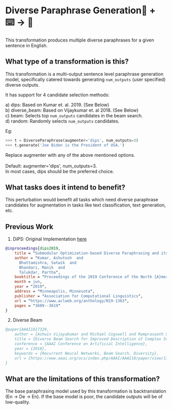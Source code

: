 # Diverse Paraphrase Generation🦎  + ⌨️ → 🐍
This transformation produces multiple diverse paraphrases for a given sentence in English.

## What type of a transformation is this?
This transformation is a multi-output sentence level paraphrase generation model, specifically catered towards generating `num_outputs` (user specified) diverse outputs.

It has support for 4 candidate selection methods:

a) dips: Based on Kumar et. al. 2019. (See Below)\
b) diverse_beam: Based on Vijaykumar et. al 2018. (See Below)\
c) beam: Selects top `num_outputs` candidates in the beam search.\
d) random: Randomly selects `num_outputs` candidates.

Eg:
```python
>>> t = DiverseParaphrase(augmenter='dips', num_outputs=3)
>>> t.generate('Joe Biden is the President of USA.')
```

Replace augmenter with any of the above mentioned options. \
\
Default: augmenter='dips', num_outputs=3. \
In most cases, dips should be the preferred choice.

## What tasks does it intend to benefit?
This perturbation would benefit all tasks which need diverse paraphrase candidates for augmentation in tasks like text classification, text generation, etc.

## Previous Work
1. DiPS: Original Implementation [here](https://github.com/malllabiisc/DiPS)
```bibtex
@inproceedings{dips2019,
    title = "Submodular Optimization-based Diverse Paraphrasing and its Effectiveness in Data Augmentation",
    author = "Kumar, Ashutosh  and
      Bhattamishra, Satwik  and
      Bhandari, Manik  and
      Talukdar, Partha",
    booktitle = "Proceedings of the 2019 Conference of the North {A}merican Chapter of the Association for Computational Linguistics: Human Language Technologies, Volume 1 (Long and Short Papers)",
    month = jun,
    year = "2019",
    address = "Minneapolis, Minnesota",
    publisher = "Association for Computational Linguistics",
    url = "https://www.aclweb.org/anthology/N19-1363",
    pages = "3609--3619"
}
```

2. Diverse Beam
```bibtex
@paper{AAAI1817329,
	author = {Ashwin Vijayakumar and Michael Cogswell and Ramprasaath Selvaraju and Qing Sun and Stefan Lee and David Crandall and Dhruv Batra},
	title = {Diverse Beam Search for Improved Description of Complex Scenes},
	conference = {AAAI Conference on Artificial Intelligence},
	year = {2018},
	keywords = {Recurrent Neural Networks, Beam Search, Diversity},
	url = {https://www.aaai.org/ocs/index.php/AAAI/AAAI18/paper/view/17329}
}
```

## What are the limitations of this transformation?
The base paraphrasing model used by this transformation is backtranslation (En -> De -> En). If the base model is poor, the candidate outputs will be of low-quality.
